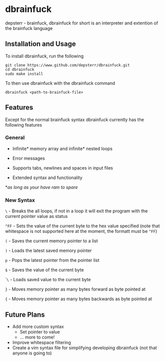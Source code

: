# dbrainfuck
depsterr - brainfuck, dbrainfuck for short is an interpreter and extention of the brainfuck language

## Installation and Usage

To install dbrainfuck, run the following
```shell
git clone https://www.github.com/depsterr/dbrainfuck.git
cd dbrainfuck
sudo make install
```

To then use dbrainfuck with the dbrainfuck command
```shell
dbrainfuck <path-to-brainfuck-file>
```

## Features

Except for the normal brainfuck syntax dbrainfuck currently has the following features

### General

* Infinite\* memory array and infinite\* nested loops

* Error messages

* Supports tabs, newlines and spaces in input files

* Extended syntax and functionality

\**as long as your have ram to spare*

### New Syntax

`\` - Breaks the all loops, if not in a loop it will exit the program with the current pointer value as status

`^FF` - Sets the value of the current byte to the hex value specified (note that whitespace is not supported here at the moment, the formatt must be `^FF`)

`(` - Saves the current memory pointer to a list

`)` - Loads the latest saved memory pointer

`p` - Pops the latest pointer from the pointer list

`$` - Saves the value of the current byte

\``\` - Loads saved value to the current byte

`}` - Moves memory pointer as many bytes forward as byte pointed at

`{` - Moves memory pointer as many bytes backwards as byte pointed at

## Future Plans

* Add more custom syntax
  * Set pointer to value
  * ... more to come!
* Improve whitespace filtering
* Create a vim syntax file for simplifying developing dbrainfuck (not that anyone is going to)
